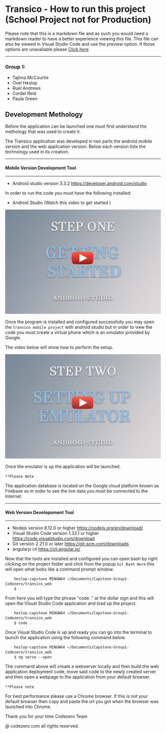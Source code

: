 # Transico - How to run this project (School Project not for Production)
Please note that this is a markdown file and as such you would need a markdown reader to have a better experience viewing this file. This file can also be viewed in Visual Studio Code and use the preview option. If those options are unavailable please [Click here](https://github.com/kaytalium/Capstone2019)


---
### Group 1: 
- Tajhna McCourtie
- Ovel Heslop
- Ruel Andrews
- Cordel Reid
- Paula Green


## Development Methology

Before the application can be launched one must first understand the methology that was used to create it. 

The Transico application was developed in two parts the android mobile version and the web application version. Below each version lists the technology used in its creation. 

---
#### Mobile Version Development Tool
---
- Android studio version 3.3.2 https://developer.android.com/studio

In order to run the code you must have the following installed:

- Android Studio (Watch this video to get started )

[![Android Studio Setup](img/android-studio-video1-cover.jpg)](https://www.youtube.com/watch?v=1-k5KMj8IJQ)

Once the program is installed and configured successfully you may open the `transico_mobile project` with android studio but in order to view the code you must create a virtual phone which is an emulator provided by Google. 

The video below will show how to perform the setup. 

[![Emulator Setup](img/android-studio-video2-cover.jpg)](https://www.youtube.com/watch?v=5BdqfvRS_TY)

Once the emulator is up the application will be launched. 

`**Please Note` 

The application database is located on the Google cloud platform known as Firebase so in order to see the live data you must be connected to the Internet. 

--- 
 #### Web Version Developoment Tool
---
- Nodejs version 8.12.0 or higher https://nodejs.org/en/download/
- Visual Studio Code version 1.33.1 or higher https://code.visualstudio.com/download
- Git version 2.21.0 or later https://git-scm.com/downloads
- angularjs cli https://cli.angular.io/

Now that the tools are installed and configured you can open bash by right clicking on the project folder and click from the popup `Git Bash Here` this will open what looks like a command prompt window. 

```console
    heslop-capstone MINGW64 ~/Documents/Capstone-Group1-Codezero/transico_web
    $ 
```

From here you will type the phrase "code ." at the dollar sign and this will open the Visual Studio Code application and load up the project. 

```console
    heslop-capstone MINGW64 ~/Documents/Capstone-Group1-Codezero/transico_web
    $ code .
```

Once Visual Studio Code is up and ready you can go into the terminal to launch the application using the following command below. 

```console
    heslop-capstone MINGW64 ~/Documents/Capstone-Group1-Codezero/transico_web
    $ ng serve --open
```

The command above will create a webserver locally and then build the web application deployment code, move said code to the newly created server and then open a webpage to the application from your default browser. 

```**Please note```

For best performance please use a Chrome browser. If this is not your default browser then copy and paste the url you got when the browser was launched into Chrome. 

Thank you for your time 
Codezero Team

@ codezero.com all rights reserved.




